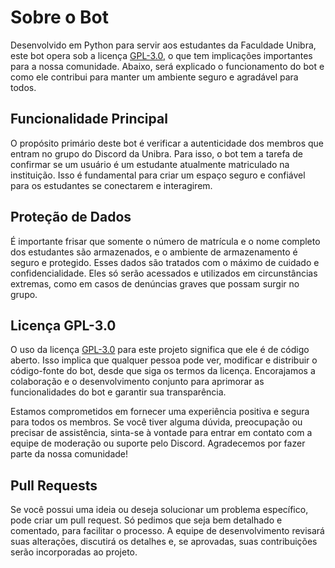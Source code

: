 # Sobre o Bot

Desenvolvido em Python para servir aos estudantes da Faculdade Unibra, este bot opera sob a licença [GPL-3.0](https://opensource.org/licenses/GPL-3.0), o que tem implicações importantes para a nossa comunidade. Abaixo, será explicado o funcionamento do bot e como ele contribui para manter um ambiente seguro e agradável para todos.

## Funcionalidade Principal

O propósito primário deste bot é verificar a autenticidade dos membros que entram no grupo do Discord da Unibra. Para isso, o bot tem a tarefa de confirmar se um usuário é um estudante atualmente matriculado na instituição. Isso é fundamental para criar um espaço seguro e confiável para os estudantes se conectarem e interagirem.

## Proteção de Dados

É importante frisar que somente o número de matrícula e o nome completo dos estudantes são armazenados, e o ambiente de armazenamento é seguro e protegido. Esses dados são tratados com o máximo de cuidado e confidencialidade. Eles só serão acessados e utilizados em circunstâncias extremas, como em casos de denúncias graves que possam surgir no grupo.

## Licença GPL-3.0

O uso da licença [GPL-3.0](https://opensource.org/licenses/GPL-3.0) para este projeto significa que ele é de código aberto. Isso implica que qualquer pessoa pode ver, modificar e distribuir o código-fonte do bot, desde que siga os termos da licença. Encorajamos a colaboração e o desenvolvimento conjunto para aprimorar as funcionalidades do bot e garantir sua transparência.

Estamos comprometidos em fornecer uma experiência positiva e segura para todos os membros. Se você tiver alguma dúvida, preocupação ou precisar de assistência, sinta-se à vontade para entrar em contato com a equipe de moderação ou suporte pelo Discord. Agradecemos por fazer parte da nossa comunidade!

## Pull Requests 

Se você possui uma ideia ou deseja solucionar um problema específico, pode criar um pull request. Só pedimos que seja bem detalhado e comentado, para facilitar o processo. A equipe de desenvolvimento revisará suas alterações, discutirá os detalhes e, se aprovadas, suas contribuições serão incorporadas ao projeto.
